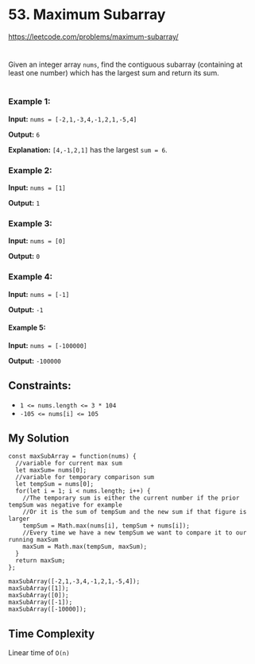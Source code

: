 # 53. Maximum Subarray
https://leetcode.com/problems/maximum-subarray/
#
Given an integer array `nums`, find the contiguous subarray (containing at least one number) which has the largest sum and return its sum.
#
### Example 1:
<b>Input:</b> `nums = [-2,1,-3,4,-1,2,1,-5,4]`

<b>Output:</b> `6`

<b>Explanation:</b> `[4,-1,2,1]` has the largest `sum = 6`.
### Example 2:
<b>Input:</b>  `nums = [1]`

<b>Output:</b> `1`
### Example 3:
<b>Input:</b> `nums = [0]`

<b>Output:</b>  `0`
### Example 4:
<b>Input:</b> `nums = [-1]`

<b>Output:</b>  `-1`
#### Example 5:
<b>Input:</b> `nums = [-100000]`

<b>Output:</b> `-100000`
 

## Constraints:
- `1 <= nums.length <= 3 * 104`
- `-105 <= nums[i] <= 105`

## My Solution
````
const maxSubArray = function(nums) {
  //variable for current max sum
  let maxSum= nums[0];
  //variable for temporary comparison sum
  let tempSum = nums[0];
  for(let i = 1; i < nums.length; i++) {
    //The temporary sum is either the current number if the prior tempSum was negative for example
    //Or it is the sum of tempSum and the new sum if that figure is larger 
    tempSum = Math.max(nums[i], tempSum + nums[i]);
    //Every time we have a new tempSum we want to compare it to our running maxSum 
    maxSum = Math.max(tempSum, maxSum);
  }
  return maxSum;
};

maxSubArray([-2,1,-3,4,-1,2,1,-5,4]);
maxSubArray([1]);
maxSubArray([0]);
maxSubArray([-1]);
maxSubArray([-10000]);
````

## Time Complexity
Linear time of `O(n)`
